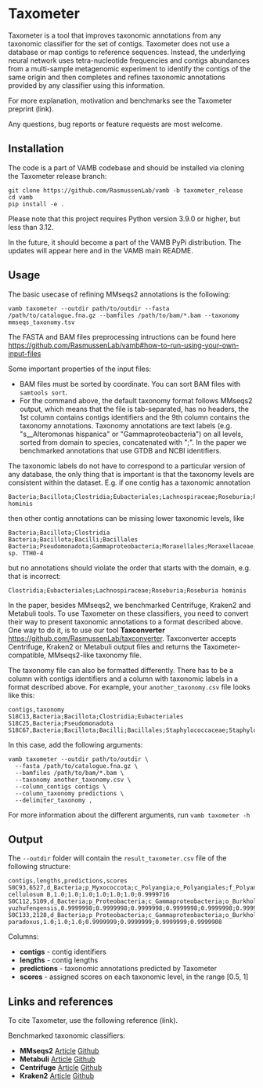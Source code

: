 # Taxometer
Taxometer is a tool that improves taxonomic annotations from any taxonomic classifier for the set of contigs. Taxometer does not use a database or map contigs to reference sequences. Instead, the underlying neural network uses tetra-nucleotide frequencies and contigs abundances from a multi-sample metagenomic experiment to identify the contigs of the same origin and then completes and refines taxonomic annotations provided by any classifier using this information. 

For more explanation, motivation and benchmarks see the Taxometer preprint (link).

Any questions, bug reports or feature requests are most welcome.

## Installation
The code is a part of VAMB codebase and should be installed via cloning the Taxometer release branch:

```
git clone https://github.com/RasmussenLab/vamb -b taxometer_release
cd vamb
pip install -e .
```

Please note that this project requires Python version 3.9.0 or higher, but less than 3.12.

In the future, it should become a part of the VAMB PyPi distribution. The updates will appear here and in the VAMB main README.

## Usage
The basic usecase of refining MMseqs2 annotations is the following:
```
vamb taxometer --outdir path/to/outdir --fasta /path/to/catalogue.fna.gz --bamfiles /path/to/bam/*.bam --taxonomy mmseqs_taxonomy.tsv
```

The FASTA and BAM files preprocessing intructions can be found here https://github.com/RasmussenLab/vamb#how-to-run-using-your-own-input-files 

Some important properties of the input files:
* BAM files must be sorted by coordinate. You can sort BAM files with `samtools sort`.
* For the command above, the default taxonomy format follows MMseqs2 output, which means that the file is tab-separated, has no headers, the 1st column contains contigs identifiers and the 9th column contains the taxonomy annotations. Taxonomy annotations are text labels (e.g. "s__Alteromonas hispanica" or "Gammaproteobacteria") on all levels, sorted from domain to species, concatenated with ";". In the paper we benchmarked annotations that use GTDB and NCBI identifiers. 

The taxonomic labels do not have to correspond to a particular version of any database, the only thing that is important is that the taxonomy levels are consistent within the dataset. E.g. if one contig has a taxonomic annotation
```
Bacteria;Bacillota;Clostridia;Eubacteriales;Lachnospiraceae;Roseburia;Roseburia hominis
```
then other contig annotations can be missing lower taxonomic levels, like
```
Bacteria;Bacillota;Clostridia
Bacteria;Bacillota;Bacilli;Bacillales
Bacteria;Pseudomonadota;Gammaproteobacteria;Moraxellales;Moraxellaceae;Acinetobacter;Acinetobacter sp. TTH0-4
```
but no annotations should violate the order that starts with the domain, e.g. that is incorrect:
```
Clostridia;Eubacteriales;Lachnospiraceae;Roseburia;Roseburia hominis
```

In the paper, besides MMseqs2, we benchmarked Centrifuge, Kraken2 and Metabuli tools. To use Taxometer on these classifiers, you need to convert their way to present taxonomic annotations to a format described above. One way to do it, is to use our tool __Taxconverter__ https://github.com/RasmussenLab/taxconverter. Taxconverter accepts Centrifuge, Kraken2 or Metabuli output files and returns the Taxometer-compatible, MMseqs2-like taxonomy file.

The taxonomy file can also be formatted differently. There has to be a column with contigs identifiers and a column with taxonomic labels in a format described above. For example, your `another_taxonomy.csv` file looks like this:
```
contigs,taxonomy
S18C13,Bacteria;Bacillota;Clostridia;Eubacteriales
S18C25,Bacteria;Pseudomonadota
S18C67,Bacteria;Bacillota;Bacilli;Bacillales;Staphylococcaceae;Staphylococcus
```

In this case, add the following arguments:
```
vamb taxometer --outdir path/to/outdir \ 
  --fasta /path/to/catalogue.fna.gz \
  --bamfiles /path/to/bam/*.bam \
  --taxonomy another_taxonomy.csv \
  --column_contigs contigs \
  --column_taxonomy predictions \
  --delimiter_taxonomy ,
```

For more information about the different arguments, run `vamb taxometer -h`

## Output
The `--outdir` folder will contain the `result_taxometer.csv` file of the following structure:
```
contigs,lengths,predictions,scores
S0C93,6527,d_Bacteria;p_Myxococcota;c_Polyangia;o_Polyangiales;f_Polyangiaceae;g_Sorangium;s_Sorangium cellulosum B,1.0;1.0;1.0;1.0;1.0;1.0;0.9999716
S0C112,5109,d_Bacteria;p_Proteobacteria;c_Gammaproteobacteria;o_Burkholderiales;f_Burkholderiaceae;g_Massilia;s_Massilia yuzhufengensis,0.9999998;0.9999998;0.9999998;0.9999998;0.9999998;0.9999957;0.9722711
S0C133,2128,d_Bacteria;p_Proteobacteria;c_Gammaproteobacteria;o_Burkholderiales;f_Burkholderiaceae;g_Variovorax;s_Variovorax paradoxus,1.0;1.0;1.0;0.9999999;0.9999999;0.9999999;0.9999908
```

Columns:
* __contigs__ - contig identifiers
* __lengths__ - contig lengths
* __predictions__ - taxonomic annotations predicted by Taxometer
* __scores__ - assigned scores on each taxonomic level, in the range [0.5, 1]


## Links and references

To cite Taxometer, use the following reference (link).

Benchmarked taxonomic classifiers:
* __MMseqs2__ [Article](https://academic.oup.com/bioinformatics/article/37/18/3029/6178277?login=true) [Github](https://github.com/soedinglab/MMseqs2)
* __Metabuli__ [Article](https://www.biorxiv.org/content/10.1101/2023.05.31.543018v2) [Github](https://github.com/steineggerlab/Metabuli)
* __Centrifuge__ [Article](https://www.ncbi.nlm.nih.gov/pmc/articles/PMC5131823/) [Github](https://github.com/infphilo/centrifuge)
* __Kraken2__ [Article](https://genomebiology.biomedcentral.com/articles/10.1186/s13059-019-1891-0) [Github](https://github.com/DerrickWood/kraken2)
